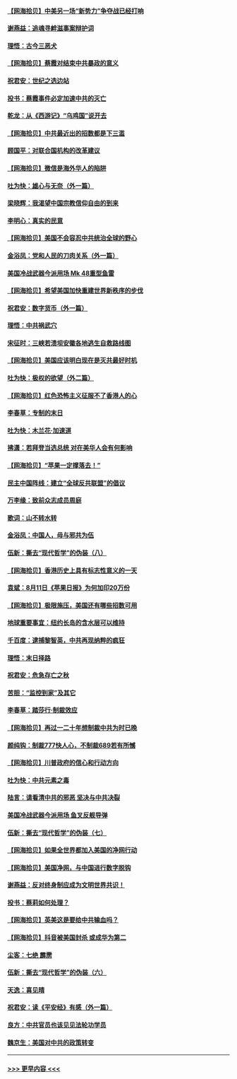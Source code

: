 #### [【网海拾贝】中美另一场“新势力”争夺战已经打响](../pages/nsc993/n12346998.md?t=08211251) 
#### [谢燕益：追魂寻衅滋事案辩护词](../pages/nsc993/n12346892.md?t=08211251) 
#### [理悟：古今三恶犬](../pages/nsc993/n12345190.md?t=08211251) 
#### [【网海拾贝】蔡霞对结束中共暴政的意义](../pages/nsc993/n12344263.md?t=08211251) 
#### [祝君安：世纪之选边站](../pages/nsc993/n12342382.md?t=08211251) 
#### [投书：蔡霞事件必定加速中共的灭亡](../pages/nsc993/n12341881.md?t=08211251) 
#### [乾龙：从《西游记》“乌鸡国”说开去](../pages/nsc993/n12341690.md?t=08211251) 
#### [【网海拾贝】中共最近出的招数都是下三滥](../pages/nsc993/n12341593.md?t=08211251) 
#### [顾国平：对联合国机构的改革建议](../pages/nsc993/n12339928.md?t=08211251) 
#### [【网海拾贝】微信是海外华人的陷阱](../pages/nsc993/n12338868.md?t=08211251) 
#### [吐为快：雄心与无奈（外一篇）](../pages/nsc993/n12338132.md?t=08211251) 
#### [梁晓辉：我渴望中国宗教信仰自由的到来](../pages/nsc993/n12336657.md?t=08211251) 
#### [李明心：真实的民意](../pages/nsc993/n12336089.md?t=08211251) 
#### [【网海拾贝】美国不会容忍中共统治全球的野心](../pages/nsc993/n12336063.md?t=08211251) 
#### [金浴凤：党和人民的刀肉关系（外一篇）](../pages/nsc993/n12335834.md?t=08211251) 
#### [美国冷战武器今派用场 Mk 48重型鱼雷](../pages/nsc993/n12335354.md?t=08211251) 
#### [【网海拾贝】希望美国加快重建世界新秩序的步伐](../pages/nsc993/n12334224.md?t=08211251) 
#### [祝君安：数字货币（外一篇）](../pages/nsc993/n12334186.md?t=08211251) 
#### [理悟：中共祸武穴](../pages/nsc993/n12333962.md?t=08211251) 
#### [宋征时：三峡若溃坝安徽各地逃生自救路线图](../pages/nsc993/n12332450.md?t=08211251) 
#### [【网海拾贝】美国应该明白现在是灭共最好时机](../pages/nsc993/n12332313.md?t=08211251) 
#### [吐为快：极权的欲望（外二篇）](../pages/nsc993/n12332089.md?t=08211251) 
#### [【网海拾贝】红色恐怖主义征服不了香港人的心](../pages/nsc993/n12329296.md?t=08211251) 
#### [李春草：专制的末日](../pages/nsc993/n12329079.md?t=08211251) 
#### [吐为快：木兰花‧加速道](../pages/nsc993/n12327366.md?t=08211251) 
#### [拂潇：若拜登当选总统 对在美华人会有何影响](../pages/nsc993/n12295996.md?t=08211251) 
#### [【网海拾贝】“苹果一定撑落去！”](../pages/nsc993/n12326784.md?t=08211251) 
#### [民主中国阵线：建立“全球反共联盟”的倡议](../pages/nsc993/n12324177.md?t=08211251) 
#### [万李缘：致前众志成员周庭](../pages/nsc993/n12324635.md?t=08211251) 
#### [歌词：山不转水转](../pages/nsc993/n12324599.md?t=08211251) 
#### [金浴凤：中国人，毋与邪共为伍](../pages/nsc993/n12324257.md?t=08211251) 
#### [伍新：撕去“现代哲学”的伪装（八）](../pages/nsc993/n12324188.md?t=08211251) 
#### [【网海拾贝】香港历史上具有标志性意义的一天](../pages/nsc993/n12324021.md?t=08211251) 
#### [袁斌：8月11日《苹果日报》为何加印20万份](../pages/nsc993/n12323955.md?t=08211251) 
#### [【网海拾贝】极限施压，美国还有哪些招数可用](../pages/nsc993/n12322512.md?t=08211251) 
#### [地球重要事宜：纽约长岛的含水层可以维持](../pages/nsc993/n12321844.md?t=08211251) 
#### [千百度：逮捕黎智英，中共再现纳粹的疯狂](../pages/nsc993/n12321777.md?t=08211251) 
#### [理悟：末日择路](../pages/nsc993/n12320812.md?t=08211251) 
#### [祝君安：危急存亡之秋](../pages/nsc993/n12320795.md?t=08211251) 
#### [苦胆：“监控到家”及其它](../pages/nsc993/n12320751.md?t=08211251) 
#### [李春草：踏莎行·制裁效应](../pages/nsc993/n12318290.md?t=08211251) 
#### [【网海拾贝】再过一二十年想制裁中共为时已晚](../pages/nsc993/n12318195.md?t=08211251) 
#### [颜纯钩：制裁777快人心，不制裁689若有所憾](../pages/nsc993/n12316912.md?t=08211251) 
#### [【网海拾贝】川普政府的信心和行动方向](../pages/nsc993/n12316673.md?t=08211251) 
#### [吐为快：中共元素之毒](../pages/nsc993/n12316547.md?t=08211251) 
#### [陆言：请看清中共的邪恶 坚决与中共决裂](../pages/nsc993/n12315784.md?t=08211251) 
#### [美国冷战武器今派用场 鱼叉反舰导弹](../pages/nsc993/n12316258.md?t=08211251) 
#### [伍新：撕去“现代哲学”的伪装（七）](../pages/nsc993/n12315846.md?t=08211251) 
#### [【网海拾贝】如果全世界都加入美国的净网行动](../pages/nsc993/n12315588.md?t=08211251) 
#### [【网海拾贝】美国净网，与中国进行数字脱钩](../pages/nsc993/n12312813.md?t=08211251) 
#### [谢燕益：反对终身制应成为文明世界共识！](../pages/nsc993/n12310465.md?t=08211251) 
#### [投书：蔡莉如何处理？](../pages/nsc993/n12310224.md?t=08211251) 
#### [【网海拾贝】英美这是要给中共输血吗？](../pages/nsc993/n12307646.md?t=08211251) 
#### [【网海拾贝】抖音被美国封杀 或成华为第二](../pages/nsc993/n12305277.md?t=08211251) 
#### [尘客：七绝 霹雳](../pages/nsc993/n12304053.md?t=08211251) 
#### [伍新：撕去“现代哲学”的伪装（六）](../pages/nsc993/n12303243.md?t=08211251) 
#### [天逸：喜见晴](../pages/nsc993/n12303226.md?t=08211251) 
#### [祝君安：读《平安经》有感（外一篇）](../pages/nsc993/n12303170.md?t=08211251) 
#### [良方：中共官员也该见见法轮功学员](../pages/nsc993/n12302985.md?t=08211251) 
#### [魏京生：美国对中共的政策转变](../pages/nsc993/n12302929.md?t=08211251) 

----
#### [ >>> 更早内容 <<< ](../indexes/nsc993-earlier.md)
